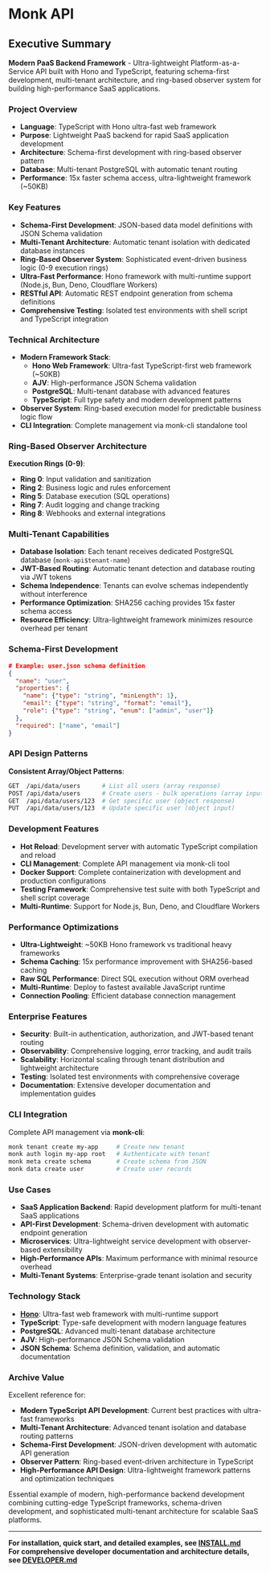 # Monk API

## Executive Summary

**Modern PaaS Backend Framework** - Ultra-lightweight Platform-as-a-Service API built with Hono and TypeScript, featuring schema-first development, multi-tenant architecture, and ring-based observer system for building high-performance SaaS applications.

### Project Overview
- **Language**: TypeScript with Hono ultra-fast web framework
- **Purpose**: Lightweight PaaS backend for rapid SaaS application development
- **Architecture**: Schema-first development with ring-based observer pattern
- **Database**: Multi-tenant PostgreSQL with automatic tenant routing
- **Performance**: 15x faster schema access, ultra-lightweight framework (~50KB)

### Key Features
- **Schema-First Development**: JSON-based data model definitions with JSON Schema validation
- **Multi-Tenant Architecture**: Automatic tenant isolation with dedicated database instances
- **Ring-Based Observer System**: Sophisticated event-driven business logic (0-9 execution rings)
- **Ultra-Fast Performance**: Hono framework with multi-runtime support (Node.js, Bun, Deno, Cloudflare Workers)
- **RESTful API**: Automatic REST endpoint generation from schema definitions
- **Comprehensive Testing**: Isolated test environments with shell script and TypeScript integration

### Technical Architecture
- **Modern Framework Stack**:
  - **Hono Web Framework**: Ultra-fast TypeScript-first web framework (~50KB)
  - **AJV**: High-performance JSON Schema validation
  - **PostgreSQL**: Multi-tenant database with advanced features
  - **TypeScript**: Full type safety and modern development patterns
- **Observer System**: Ring-based execution model for predictable business logic flow
- **CLI Integration**: Complete management via monk-cli standalone tool

### Ring-Based Observer Architecture
**Execution Rings (0-9)**:
- **Ring 0**: Input validation and sanitization
- **Ring 2**: Business logic and rules enforcement
- **Ring 5**: Database execution (SQL operations)
- **Ring 7**: Audit logging and change tracking
- **Ring 8**: Webhooks and external integrations

### Multi-Tenant Capabilities
- **Database Isolation**: Each tenant receives dedicated PostgreSQL database (`monk-api$tenant-name`)
- **JWT-Based Routing**: Automatic tenant detection and database routing via JWT tokens
- **Schema Independence**: Tenants can evolve schemas independently without interference
- **Performance Optimization**: SHA256 caching provides 15x faster schema access
- **Resource Efficiency**: Ultra-lightweight framework minimizes resource overhead per tenant

### Schema-First Development
```json
# Example: user.json schema definition
{
  "name": "user",
  "properties": {
    "name": {"type": "string", "minLength": 1},
    "email": {"type": "string", "format": "email"},
    "role": {"type": "string", "enum": ["admin", "user"]}
  },
  "required": ["name", "email"]
}
```

### API Design Patterns
**Consistent Array/Object Patterns**:
```bash
GET  /api/data/users      # List all users (array response)
POST /api/data/users      # Create users - bulk operations (array input)
GET  /api/data/users/123  # Get specific user (object response)
PUT  /api/data/users/123  # Update specific user (object input)
```

### Development Features
- **Hot Reload**: Development server with automatic TypeScript compilation and reload
- **CLI Management**: Complete API management via monk-cli tool
- **Docker Support**: Complete containerization with development and production configurations
- **Testing Framework**: Comprehensive test suite with both TypeScript and shell script coverage
- **Multi-Runtime**: Support for Node.js, Bun, Deno, and Cloudflare Workers

### Performance Optimizations
- **Ultra-Lightweight**: ~50KB Hono framework vs traditional heavy frameworks
- **Schema Caching**: 15x performance improvement with SHA256-based caching
- **Raw SQL Performance**: Direct SQL execution without ORM overhead
- **Multi-Runtime**: Deploy to fastest available JavaScript runtime
- **Connection Pooling**: Efficient database connection management

### Enterprise Features
- **Security**: Built-in authentication, authorization, and JWT-based tenant routing
- **Observability**: Comprehensive logging, error tracking, and audit trails
- **Scalability**: Horizontal scaling through tenant distribution and lightweight architecture
- **Testing**: Isolated test environments with comprehensive coverage
- **Documentation**: Extensive developer documentation and implementation guides

### CLI Integration
Complete API management via **monk-cli**:
```bash
monk tenant create my-app     # Create new tenant
monk auth login my-app root   # Authenticate with tenant
monk meta create schema       # Create schema from JSON
monk data create user         # Create user records
```

### Use Cases
- **SaaS Application Backend**: Rapid development platform for multi-tenant SaaS applications
- **API-First Development**: Schema-driven development with automatic endpoint generation
- **Microservices**: Ultra-lightweight service development with observer-based extensibility
- **High-Performance APIs**: Maximum performance with minimal resource overhead
- **Multi-Tenant Systems**: Enterprise-grade tenant isolation and security

### Technology Stack
- **[Hono](https://hono.dev/)**: Ultra-fast web framework with multi-runtime support
- **TypeScript**: Type-safe development with modern language features
- **PostgreSQL**: Advanced multi-tenant database architecture
- **AJV**: High-performance JSON Schema validation
- **JSON Schema**: Schema definition, validation, and automatic documentation

### Archive Value
Excellent reference for:
- **Modern TypeScript API Development**: Current best practices with ultra-fast frameworks
- **Multi-Tenant Architecture**: Advanced tenant isolation and database routing patterns
- **Schema-First Development**: JSON-driven development with automatic API generation
- **Observer Pattern**: Ring-based event-driven architecture in TypeScript
- **High-Performance API Design**: Ultra-lightweight framework patterns and optimization techniques

Essential example of modern, high-performance backend development combining cutting-edge TypeScript frameworks, schema-driven development, and sophisticated multi-tenant architecture for scalable SaaS platforms.

---

**For installation, quick start, and detailed examples, see [INSTALL.md](INSTALL.md)**  
**For comprehensive developer documentation and architecture details, see [DEVELOPER.md](DEVELOPER.md)**